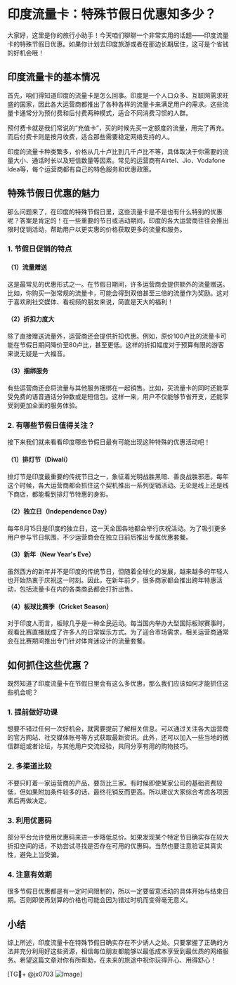 # 印度流量卡：特殊节假日优惠知多少？

大家好，这里是你的旅行小助手！今天咱们聊聊一个非常实用的话题——印度流量卡的特殊节假日优惠。如果你计划去印度旅游或者在那边长期居住，这可是个省钱的好机会哦！

## 印度流量卡的基本情况

首先，咱们得知道印度的流量卡是怎么回事。印度是一个人口众多、互联网需求旺盛的国家，因此各大运营商都推出了各种各样的流量卡来满足用户的需求。这些流量卡通常分为预付费和后付费两种模式，适合不同消费习惯的人群。

预付费卡就是我们常说的“充值卡”，买的时候先买一定额度的流量，用完了再充。而后付费卡则是按月收费，适合那些需要稳定网络支持的人。

印度的流量卡种类繁多，价格从几十卢比到几千卢比不等，具体取决于你需要的流量大小、通话时长以及短信数量等因素。常见的运营商有Airtel、Jio、Vodafone Idea等，每个运营商都有自己的特色服务和优惠政策。

## 特殊节假日优惠的魅力

那么问题来了，在印度的特殊节假日里，这些流量卡是不是也有什么特别的优惠呢？答案是肯定的！在一些重要的节日或活动期间，印度的各大运营商往往会推出限时促销活动，帮助用户以更实惠的价格获取更多的流量和服务。

### 1. 节假日促销的特点

#### （1）流量赠送
这是最常见的优惠形式之一。在节假日期间，许多运营商会提供额外的流量赠送。比如，你购买一张常规的流量卡，可能会得到双倍甚至三倍的流量作为奖励。这对于喜欢刷社交媒体、看视频的朋友来说，简直是天大的福利！

#### （2）折扣力度大
除了直接赠送流量外，运营商还会提供折扣优惠。例如，原价100卢比的流量卡可能在节假日期间降价至80卢比，甚至更低。这样的折扣幅度对于预算有限的游客来说无疑是一大福音。

#### （3）捆绑服务
有些运营商还会将流量与其他服务捆绑在一起销售。比如，买流量卡的同时还能享受免费的语音通话分钟数或是短信包。这样一来，用户不仅能够节省开支，还能享受到更加全面的服务体验。

### 2. 有哪些节假日值得关注？

接下来我们就来看看印度哪些节假日最有可能出现这种特殊的优惠活动吧！

#### （1）排灯节（Diwali）
排灯节是印度最重要的传统节日之一，象征着光明战胜黑暗、善良战胜邪恶。每年这个时候，各大运营商都会抓住这个契机推出一系列促销活动。无论是线上还是线下商店，都能看到排灯节特惠的身影。

#### （2）独立日（Independence Day）
每年8月15日是印度的独立日，这一天全国各地都会举行庆祝活动。为了吸引更多用户参与节日氛围，不少运营商会在独立日前后推出专属优惠套餐。

#### （3）新年（New Year's Eve）
虽然西方的新年并不是印度的传统节日，但随着全球化的发展，越来越多的年轻人也开始热衷于庆祝这一时刻。因此，在新年前夕，很多商家都会推出跨年特惠活动，包括流量卡在内的各类商品都会打折出售。

#### （4）板球比赛季（Cricket Season）
对于印度人而言，板球几乎是一种全民运动。每当国内举办大型国际板球赛事时，观看比赛直播就成了许多人的日常娱乐方式。为了迎合市场需求，相关运营商通常会在比赛期间推出专门针对体育迷设计的流量套餐。

## 如何抓住这些优惠？

既然知道了印度流量卡在节假日里会有这么多优惠，那么我们应该如何才能抓住这些机会呢？

### 1. 提前做好功课
想要不错过任何一次好机会，就需要提前了解相关信息。可以通过关注各大运营商的官方网站、社交媒体账号等方式获取最新资讯。此外，还可以加入一些当地的微信群组或者论坛，与其他用户交流经验，共同分享有用的购物技巧。

### 2. 多渠道比较
不要只盯着一家运营商的产品，要货比三家。有时候即使某家公司的基础资费较低，但如果附加条件较多的话，最终花销反而更高。所以建议大家综合考虑各项因素后再做决定。

### 3. 利用优惠码
部分平台允许使用优惠码来进一步降低总价。如果发现某个特定节日确实存在较大折扣空间的话，不妨尝试寻找是否存在可用的优惠码。当然也要注意验证其真实性，避免上当受骗。

### 4. 注意有效期
很多节假日优惠都是有一定时间限制的，所以一定要留意活动的具体开始与结束日期。否则即使再划算的价格也可能会因为错过时机而变得毫无意义。

## 小结

综上所述，印度流量卡在特殊节假日确实存在不少诱人之处。只要掌握了正确的方法并充分利用好这些资源，相信每位朋友都能够以最低成本享受到最优质的网络服务。希望这篇文章对你有所帮助，在未来的旅途中祝你玩得开心、用得舒心！

[TG💪+ @jx0703 ![Image](https://github.com/user-attachments/assets/dbca1d08-cadb-493c-b0ec-ad6f7a83f270)]